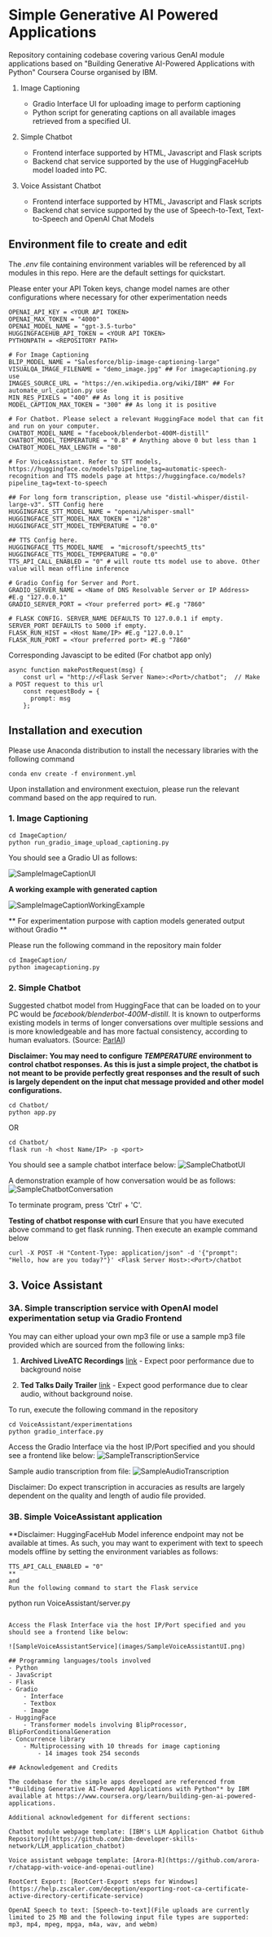 # Simple Generative AI Powered Applications

Repository containing codebase covering various GenAI module applications based on "Building Generative AI-Powered Applications with Python" Coursera Course organised by IBM. 

1. Image Captioning
    - Gradio Interface UI for uploading image to perform captioning
    - Python script for generating captions on all available images retrieved from a specified UI.

2. Simple Chatbot
    - Frontend interface supported by HTML, Javascript and Flask scripts
    - Backend chat service supported by the use of HuggingFaceHub model loaded into PC.

3. Voice Assistant Chatbot
    - Frontend interface supported by HTML, Javascript and Flask scripts
    - Backend chat service supported by the use of Speech-to-Text, Text-to-Speech and OpenAI Chat Models

## Environment file to create and edit

The *.env* file containing environment variables will be referenced by all modules in this repo. Here are the default settings for quickstart.

Please enter your API Token keys, change model names are other configurations where necessary for other experimentation needs

```
OPENAI_API_KEY = <YOUR API TOKEN>
OPENAI_MAX_TOKEN = "4000"
OPENAI_MODEL_NAME = "gpt-3.5-turbo"
HUGGINGFACEHUB_API_TOKEN = <YOUR API TOKEN>
PYTHONPATH = <REPOSITORY PATH>

# For Image Captioning
BLIP_MODEL_NAME = "Salesforce/blip-image-captioning-large"
VISUALQA_IMAGE_FILENAME = "demo_image.jpg" ## For imagecaptioning.py use
IMAGES_SOURCE_URL = "https://en.wikipedia.org/wiki/IBM" ## For automate_url_caption.py use
MIN_RES_PIXELS = "400" ## As long it is positive
MODEL_CAPTION_MAX_TOKEN = "300" ## As long it is positive

# For Chatbot. Please select a relevant HuggingFace model that can fit and run on your computer.
CHATBOT_MODEL_NAME = "facebook/blenderbot-400M-distill"
CHATBOT_MODEL_TEMPERATURE = "0.8" # Anything above 0 but less than 1
CHATBOT_MODEL_MAX_LENGTH = "80"

# For VoiceAssistant. Refer to STT models, https://huggingface.co/models?pipeline_tag=automatic-speech-recognition and TTS models page at https://huggingface.co/models?pipeline_tag=text-to-speech

## For long form transcription, please use "distil-whisper/distil-large-v3". STT Config here
HUGGINGFACE_STT_MODEL_NAME = "openai/whisper-small"
HUGGINGFACE_STT_MODEL_MAX_TOKEN = "128"
HUGGINGFACE_STT_MODEL_TEMPERATURE = "0.0"

## TTS Config here.
HUGGINGFACE_TTS_MODEL_NAME  = "microsoft/speecht5_tts"
HUGGINGFACE_TTS_MODEL_TEMPERATURE = "0.0"
TTS_API_CALL_ENABLED = "0" # will route tts model use to above. Other value will mean offline inference

# Gradio Config for Server and Port.
GRADIO_SERVER_NAME = <Name of DNS Resolvable Server or IP Address> #E.g "127.0.0.1"
GRADIO_SERVER_PORT = <Your preferred port> #E.g "7860"

# FLASK CONFIG. SERVER_NAME DEFAULTS TO 127.0.0.1 if empty. SERVER_PORT DEFAULTS to 5000 if empty.
FLASK_RUN_HIST = <Host Name/IP> #E.g "127.0.0.1"
FLASK_RUN_PORT = <Your preferred port> #E.g "7860"
```

Corresponding Javascipt to be edited (For chatbot app only)

```
async function makePostRequest(msg) {
    const url = "http://<Flask Server Name>:<Port>/chatbot";  // Make a POST request to this url
    const requestBody = {
      prompt: msg
    };
```

## Installation and execution

Please use Anaconda distribution to install the necessary libraries with the following command

```
conda env create -f environment.yml
```

Upon installation and environment exectuion, please run the relevant command based on the app required to run.

### 1. Image Captioning

```
cd ImageCaption/
python run_gradio_image_upload_captioning.py
```

You should see a Gradio UI as follows:

![SampleImageCaptionUI](images/SampleImageCaptionUI.png)

**A working example with generated caption**

![SampleImageCaptionWorkingExample](images/SampleImageCaptionUI_working.png)

** For experimentation purpose with caption models generated output without Gradio **

Please run the following command in the repository main folder

```
cd ImageCaption/
python imagecaptioning.py
```

### 2. Simple Chatbot

Suggested chatbot model from HuggingFace that can be loaded on to your PC would be *facebook/blenderbot-400M-distill*. It is known to outperforms existing models in terms of longer conversations over multiple sessions and is more knowledgeable and has more factual consistency, according to human evaluators. (Source: [ParlAI](https://parl.ai/projects/blenderbot2/#:~:text=A%20chatbot%20with%20its%20own,consistency%2C%20according%20to%20human%20evaluators.))

**Disclaimer: You may need to configure *TEMPERATURE* environment to control chatbot responses. As this is just a simple project, the chatbot is not meant to be provide perfectly great responses and the result of such is largely dependent on the input chat message provided and other model configurations.**

```
cd Chatbot/
python app.py
```

OR
```
cd Chatbot/
flask run -h <host Name/IP> -p <port>
```

You should see a sample chatbot interface below:
![SampleChatbotUI](images/SampleChatbotUI.png)

A demonstration example of how conversation would be as follows:
![SampleChatbotConversation](images/SampleChatBotInteraction.png)

To terminate program, press 'Ctrl' + 'C'.

**Testing of chatbot response with curl**
Ensure that you have executed above command to get flask running. Then execute an example command below

```
curl -X POST -H "Content-Type: application/json" -d '{"prompt": "Hello, how are you today?"}' <Flask Server Host>:<Port>/chatbot
```
## 3. Voice Assistant


### 3A. Simple transcription service with OpenAI model experimentation setup via Gradio Frontend

You may can either upload your own mp3 file or use a sample mp3 file provided which are sourced from the following links:

1) **Archived LiveATC Recordings** [link](https://www.liveatc.net/recordings.php) - Expect poor performance due to background noise 

2) **Ted Talks Daily Trailer** [link](https://audiocollective.ted.com/#shows-1) - Expect good performance due to clear audio, without background noise.


To run, execute the following command in the repository

```
cd VoiceAssistant/experimentations
python gradio_interface.py
```

Access the Gradio Interface via the host IP/Port specified and you should see a frontend like below:
![SampleTranscriptionService](images/SampleGradioTranscriptionUI.png)

Sample audio transcription from file:
![SampleAudioTranscription](images/SampleAudioFileTranscription.png)

Disclaimer: Do expect transcription in accuracies as results are largely dependent on the quality and length of audio file provided.  

### 3B. Simple VoiceAssistant application

**Disclaimer: HuggingFaceHub Model inference endpoint may not be available at times. As such, you may want to experiment with text to speech models offline by setting the environment variables as follows:
```
TTS_API_CALL_ENABLED = "0"
**
and 
Run the following command to start the Flask service

```
python run VoiceAssistant/server.py
```

Access the Flask Interface via the host IP/Port specified and you should see a frontend like below:

![SampleVoiceAssistantService](images/SampleVoiceAssistantUI.png)

## Programming languages/tools involved
- Python
- JavaScript
- Flask
- Gradio
    - Interface
    - Textbox
    - Image
- HuggingFace
    - Transformer models involving BlipProcessor, BlipForConditionalGeneration
- Concurrence library
    - Multiprocessing with 10 threads for image captioning
        - 14 images took 254 seconds

## Acknowledgement and Credits

The codebase for the simple apps developed are referenced from *"Building Generative AI-Powered Applications with Python"* by IBM available at https://www.coursera.org/learn/building-gen-ai-powered-applications.

Additional acknowledgement for different sections:

Chatbot module webpage template: [IBM's LLM Application Chatbot Github Repository](https://github.com/ibm-developer-skills-network/LLM_application_chatbot)

Voice assistant webpage template: [Arora-R](https://github.com/arora-r/chatapp-with-voice-and-openai-outline)

RootCert Export: [RootCert-Export steps for Windows](https://help.zscaler.com/deception/exporting-root-ca-certificate-active-directory-certificate-service)

OpenAI Speech to text: [Speech-to-text](File uploads are currently limited to 25 MB and the following input file types are supported: mp3, mp4, mpeg, mpga, m4a, wav, and webm)